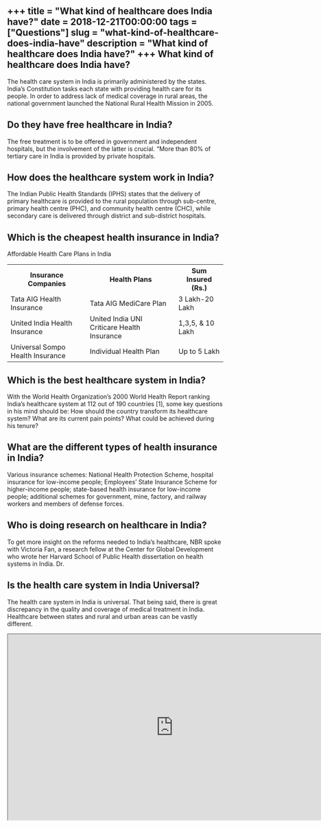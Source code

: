 +++
title = "What kind of healthcare does India have?"
date = 2018-12-21T00:00:00
tags = ["Questions"]
slug = "what-kind-of-healthcare-does-india-have"
description = "What kind of healthcare does India have?"
+++
What kind of healthcare does India have?
----------------------------------------

The health care system in India is primarily administered by the states. India’s Constitution tasks each state with providing health care for its people. In order to address lack of medical coverage in rural areas, the national government launched the National Rural Health Mission in 2005.

Do they have free healthcare in India?
--------------------------------------

The free treatment is to be offered in government and independent hospitals, but the involvement of the latter is crucial. “More than 80% of tertiary care in India is provided by private hospitals.

How does the healthcare system work in India?
---------------------------------------------

The Indian Public Health Standards (IPHS) states that the delivery of primary healthcare is provided to the rural population through sub-centre, primary health centre (PHC), and community health centre (CHC), while secondary care is delivered through district and sub-district hospitals.

Which is the cheapest health insurance in India?
------------------------------------------------

Affordable Health Care Plans in India

<table><tr><th>Insurance Companies</th><th>Health Plans</th><th>Sum Insured (Rs.)</th></tr><tr><td>Tata AIG Health Insurance</td><td>Tata AIG MediCare Plan</td><td>3 Lakh-20 Lakh</td></tr><tr><td>United India Health Insurance</td><td>United India UNI Criticare Health Insurance</td><td>1,3,5, &amp; 10 Lakh</td></tr><tr><td>Universal Sompo Health Insurance</td><td>Individual Health Plan</td><td>Up to 5 Lakh</td></tr></table>

Which is the best healthcare system in India?
---------------------------------------------

With the World Health Organization’s 2000 World Health Report ranking India’s healthcare system at 112 out of 190 countries \[1\], some key questions in his mind should be: How should the country transform its healthcare system? What are its current pain points? What could be achieved during his tenure?

What are the different types of health insurance in India?
----------------------------------------------------------

Various insurance schemes: National Health Protection Scheme, hospital insurance for low-income people; Employees’ State Insurance Scheme for higher-income people; state-based health insurance for low-income people; additional schemes for government, mine, factory, and railway workers and members of defense forces.

Who is doing research on healthcare in India?
---------------------------------------------

To get more insight on the reforms needed to India’s healthcare, NBR spoke with Victoria Fan, a research fellow at the Center for Global Development who wrote her Harvard School of Public Health dissertation on health systems in India. Dr.

Is the health care system in India Universal?
---------------------------------------------

The health care system in India is universal. That being said, there is great discrepancy in the quality and coverage of medical treatment in India. Healthcare between states and rural and urban areas can be vastly different.

<iframe allow="accelerometer; autoplay; clipboard-write; encrypted-media; gyroscope; picture-in-picture" allowfullscreen="" class="__youtube_prefs__  epyt-is-override  no-lazyload" data-no-lazy="1" data-origheight="433" data-origwidth="770" data-skipgform_ajax_framebjll="" height="433" id="_ytid_83468" loading="lazy" src="https://www.youtube.com/embed/YH4bdHYjbYE?enablejsapi=1&autoplay=0&cc_load_policy=0&cc_lang_pref=&iv_load_policy=1&loop=0&modestbranding=0&rel=1&fs=1&playsinline=0&autohide=2&theme=dark&color=red&controls=1&" title="YouTube player" width="770"></iframe>